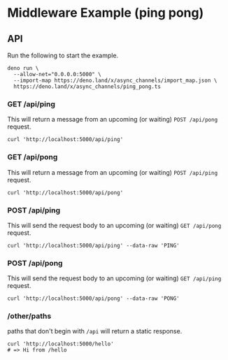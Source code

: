 # Middleware Example (ping pong)

## API

Run the following to start the example.

```shell
deno run \
  --allow-net="0.0.0.0:5000" \
  --import-map https://deno.land/x/async_channels/import_map.json \
  https://deno.land/x/async_channels/ping_pong.ts
```

### GET /api/ping

This will return a message from an upcoming (or waiting) `POST /api/pong`
request.

```shell
curl 'http://localhost:5000/api/ping'
```

### GET /api/pong

This will return a message from an upcoming (or waiting) `POST /api/ping`
request.

```shell
curl 'http://localhost:5000/api/pong'
```

### POST /api/ping

This will send the request body to an upcoming (or waiting) `GET /api/pong`
request.

```shell
curl 'http://localhost:5000/api/ping' --data-raw 'PING'
```

### POST /api/pong

This will send the request body to an upcoming (or waiting) `GET /api/ping`
request.

```shell
curl 'http://localhost:5000/api/pong' --data-raw 'PONG'
```

### /other/paths

paths that don't begin with `/api` will return a static response.

```shell
curl 'http://localhost:5000/hello'
# => Hi from /hello
```
